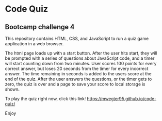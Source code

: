 # Code Quiz

## Bootcamp challenge 4

This repository contains HTML, CSS, and JavaScript to run a quiz game application in a web browser.

The html page loads up with a start button. After the user hits start, they will be prompted with a series of questions about JavaScript code, and a timer will start counting down from two minutes. User scores 100 points for every correct answer, but loses 20 seconds from the timer for every incorrect answer. The time remaining in seconds is added to the users score at the end of the quiz. After the user answers the questions, or the timer gets to zero, the quiz is over and a page to save your score to local storage is shown.

To play the quiz right now, click this link! https://mwegter95.github.io/code-quiz/

Enjoy
